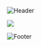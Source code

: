 <!-- HEADER BANNER -->
![Header](https://capsule-render.vercel.app/api?type=waving&height=201&color=gradient&text=Welcome%20to%20My%20Profile&reversal=false&section=header&animation=twinkling&textBg=false&fontSize=50&descSize=0)

<!-- TYPING ANIMATION -->


<!-- SKILL ICONS -->
<p align="">
  <a href="https://skillicons.dev">
    <img src="https://skillicons.dev/icons?i=git,ae,apple,au,aws,azure,blender,bootstrap,c,cs,cpp,css,dart,discord,dotnet,figma,flutter,github,githubactions,gmail,html,ai,instagram,java,js,linkedin,nodejs,notion,ps,php,pr,py,react,sublime,visualstudio,vscode" />
  </a>
</p>

<!-- FOOTER BANNER -->
![Footer](https://capsule-render.vercel.app/api?type=waving&height=200&color=gradient&reversal=true&section=footer)
